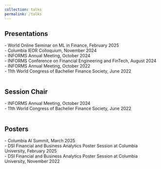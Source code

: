 ```yaml
---
collection: talks
permalink: /talks
---
```


<h2>Presentations</h2>
- World Online Seminar on ML in Finance, February 2025<br>
- Columbia IEOR Colloquium, November 2024<br>
- INFORMS Annual Meeting, October 2024<br>
- INFORMS Conference on Financial Engineering and FinTech, August 2024<br>
- INFORMS Annual Meeting, October 2022<br>
- 11th World Congress of Bachelier Finance Society, June 2022<br>
<br>
<h2>Session Chair</h2>
- INFORMS Annual Meeting, October 2024<br>
- 11th World Congress of Bachelier Finance Society, June 2022<br>
<br>
<h2>Posters</h2>
- Columbia AI Summit, March 2025<br>
- DSI Financial and Business Analytics Poster Session at Columbia University, February 2025<br>
- DSI Financial and Business Analytics Poster Session at Columbia University, November 2022<br>
